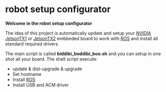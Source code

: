 # robot setup configurator
**Welcome in the robot setup configurator**

The idea of this project is automatically update and setup your [NVIDIA][NVIDIA] [JetsonTX1][NVIDIA Jetson TX2] or [JetsonTX2][NVIDIA Jetson TX2] embbeded board to work with [ROS][ROS] and install all standard required drivers.

The main script is called **biddibi_boddibi_boo.sh** and you can setup in one shot all your board. The shell script execute:
* update & dist-upgrade & upgrade
* Set hostname
* Install [ROS][ROS]
* Install USB and ACM driver

[NVIDIA]: https://www.nvidia.com/
[NVIDIA Jetson TX2]: http://www.nvidia.com/object/embedded-systems-dev-kits-modules.html
[ROS]: http://www.ros.org/
